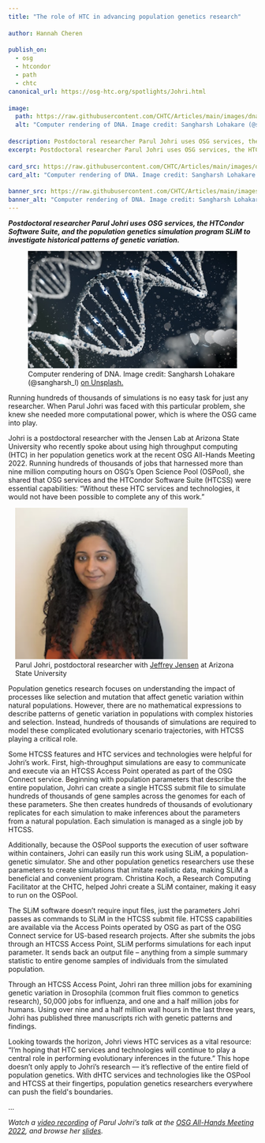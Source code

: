 ```yaml
---
title: "The role of HTC in advancing population genetics research"

author: Hannah Cheren

publish_on:
  - osg
  - htcondor
  - path
  - chtc
canonical_url: https://osg-htc.org/spotlights/Johri.html

image:
  path: https://raw.githubusercontent.com/CHTC/Articles/main/images/dna.jpeg
  alt: "Computer rendering of DNA. Image credit: Sangharsh Lohakare (@sangharsh_l) on Unsplash."
  
description: Postdoctoral researcher Parul Johri uses OSG services, the HTCondor Software Suite, and the population genetics simulation program SLiM to investigate historical patterns of genetic variation.
excerpt: Postdoctoral researcher Parul Johri uses OSG services, the HTCondor Software Suite, and the population genetics simulation program SLiM to investigate historical patterns of genetic variation.

card_src: https://raw.githubusercontent.com/CHTC/Articles/main/images/dna.jpeg
card_alt: "Computer rendering of DNA. Image credit: Sangharsh Lohakare (@sangharsh_l) on Unsplash."

banner_src: https://raw.githubusercontent.com/CHTC/Articles/main/images/dna.jpeg
banner_alt: "Computer rendering of DNA. Image credit: Sangharsh Lohakare (@sangharsh_l) on Unsplash."
---
```

  ***Postdoctoral researcher Parul Johri uses OSG services, the HTCondor Software Suite, and the population genetics simulation program SLiM to investigate historical patterns of genetic variation.***
  
  <figure>
  <img src="https://raw.githubusercontent.com/CHTC/Articles/main/images/dna.jpeg" alt="Computer rendering of DNA."/>
  <figcaption class="figure-caption">Computer rendering of DNA. Image credit: Sangharsh Lohakare (@sangharsh_l) <a href="https://unsplash.com/photos/Iy7QyzOs1bo">on Unsplash.</a><br/></figcaption>
</figure>
  
  Running hundreds of thousands of simulations is no easy task for just any researcher. When Parul Johri was faced with this particular problem, she knew she needed more computational power, which is where the OSG came into play.

  Johri is a postdoctoral researcher with the Jensen Lab at Arizona State University who recently spoke about using high throughput computing (HTC) in her population genetics work at the recent OSG All-Hands Meeting 2022. Running hundreds of thousands of jobs that harnessed more than nine million computing hours on OSG’s Open Science Pool (OSPool), she shared that OSG services and the HTCondor Software Suite (HTCSS) were essential capabilities: “Without these HTC services and technologies, it would not have been possible to complete any of this work.” 
  
  <figure class="figure float-end" style="margin-left: 1em">
  <img src='https://raw.githubusercontent.com/CHTC/Articles/main/images/Parul-Johri-headshot.jpg' class="figure-img img-fluid rounded" alt="Parul Johri, postdoctoral researcher with Jeffrey Jensen at Arizona State University" width="350px">
  <figcaption class="figure-caption">Parul Johri, postdoctoral researcher with <a href="http://jjensenlab.org/">Jeffrey Jensen</a> at Arizona State University<br/></figcaption>
</figure>

  Population genetics research focuses on understanding the impact of processes like selection and mutation that affect genetic variation within natural populations. However, there are no mathematical expressions to describe patterns of genetic variation in populations with complex histories and selection. Instead, hundreds of thousands of simulations are required to model these complicated evolutionary scenario trajectories, with HTCSS playing a critical role. 

  Some HTCSS features and HTC services and technologies were helpful for Johri’s work. First, high-throughput simulations are easy to communicate and execute via an HTCSS Access Point operated as part of the OSG Connect service. Beginning with population parameters that describe the entire population, Johri can create a single HTCSS submit file to simulate hundreds of thousands of gene samples across the genomes for each of these parameters. She then creates hundreds of thousands of evolutionary replicates for each simulation to make inferences about the parameters from a natural population. Each simulation is managed as a single job by HTCSS.

  Additionally, because the OSPool supports the execution of user software within containers, Johri can easily run this work using SLiM, a population-genetic simulator. She and other population genetics researchers use these parameters to create simulations that imitate realistic data, making SLiM a beneficial and convenient program. Christina Koch, a Research Computing Facilitator at the CHTC, helped Johri create a SLiM container, making it easy to run on the OSPool. 

  The SLiM software doesn’t require input files, just the parameters Johri passes as commands to SLiM in the HTCSS submit file. HTCSS capabilities are available via the Access Points operated by OSG as part of the OSG Connect service for US-based research projects. After she submits the jobs through an HTCSS Access Point, SLiM performs simulations for each input parameter. It sends back an output file – anything from a simple summary statistic to entire genome samples of individuals from the simulated population.

  Through an HTCSS Access Point, Johri ran three million jobs for examining genetic variation in Drosophila (common fruit flies common to genetics research), 50,000 jobs for influenza, and one and a half million jobs for humans. Using over nine and a half million wall hours in the last three years, Johri has published three manuscripts rich with genetic patterns and findings. 

  Looking towards the horizon, Johri views HTC services as a vital resource: “I’m hoping that HTC services and technologies will continue to play a central role in performing evolutionary inferences in the future.” This hope doesn’t only apply to Johri’s research –– it’s reflective of the entire field of population genetics. With dHTC services and technologies like the OSPool and HTCSS at their fingertips, population genetics researchers everywhere can push the field's boundaries.

...

  *Watch a [video recording](https://www.youtube.com/watch?v=1ntCqnu6tWk) of Parul Johri’s talk at the [OSG All-Hands Meeting 2022](https://osg-htc.org/all-hands/), and browse her [slides](https://indico.fnal.gov/event/53029/contributions/236150/attachments/152959/198372/AHM22-Day1-PJohri-OSG_March14_2022.pdf).*

  
